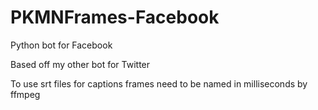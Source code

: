 # PKMNFrames-Facebook
Python bot for Facebook

Based off my other bot for Twitter

To use srt files for captions frames need to be named in milliseconds by ffmpeg

